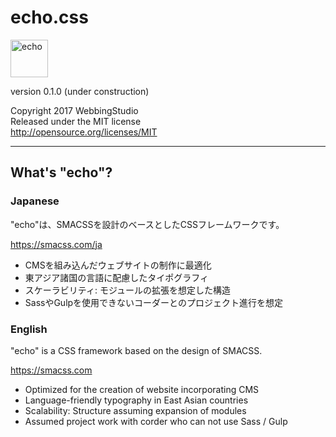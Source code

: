 echo.css
====================================

<img alt="echo" src="http://cms-skill.com/echo/images/logo.svg" height="60" />

version 0.1.0 (under construction)

Copyright 2017 WebbingStudio  
Released under the MIT license  
http://opensource.org/licenses/MIT

- - - - - - - - - - - - - - - - - - -

## What's "echo"?

### Japanese

"echo"は、SMACSSを設計のベースとしたCSSフレームワークです。

https://smacss.com/ja

- CMSを組み込んだウェブサイトの制作に最適化
- 東アジア諸国の言語に配慮したタイポグラフィ
- スケーラビリティ: モジュールの拡張を想定した構造
- SassやGulpを使用できないコーダーとのプロジェクト進行を想定

### English

"echo" is a CSS framework based on the design of SMACSS.

https://smacss.com

- Optimized for the creation of website incorporating CMS
- Language-friendly typography in East Asian countries
- Scalability: Structure assuming expansion of modules
- Assumed project work with corder who can not use Sass / Gulp

